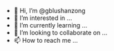 - 👋 Hi, I’m @gblushanzong
- 👀 I’m interested in ...
- 🌱 I’m currently learning ...
- 💞️ I’m looking to collaborate on ...
- 📫 How to reach me ...

<!---
gblushanzong/gblushanzong is a ✨ special ✨ repository because its `README.md` (this file) appears on your GitHub profile.
You can click the Preview link to take a look at your changes.
--->
